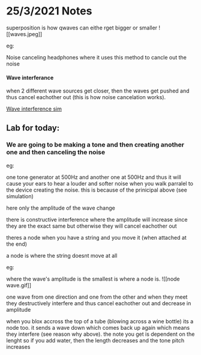 # 25/3/2021 Notes

superposition is how qwaves can eithe rget bigger or smaller
![[waves.jpeg]]

eg:

Noise canceling headphones where it uses this method to cancle out the noise





#### Wave interferance

when 2 different wave sources get closer, then the waves get pushed and thus cancel eachother out (this is how noise cancelation works).

[Wave interference sim](https://phet.colorado.edu/sims/html/wave-interference/latest/wave-interference_en.html)





## Lab for today:

### We are going to be making a tone and then creating another one and then canceling the noise


eg: 

one tone generator at 500Hz and another one at 500Hz and thus it will cause your ears to hear a louder and softer noise when you walk parralel to the device creating the noise. this is because of the prinicipal above (see simulation)


here only the amplitude of the wave change





there is constructive interference where the amplitude will increase since they are the exact same but otherwise they will cancel eachother out 


theres a node when you have a string and you move it (when attached at the end)


a node is where the string doesnt move at all


eg:

where the wave's amplitude is the smallest is where a node is. 
![[node wave.gif]]


one wave from one direction and one from the other and when they meet they destructively interfere and thus cancel eachother out and decrease in amplitude


when you blox accross the top of a tube (blowing across a wine bottle) its a node too. it sends a wave down which comes back up again which means they interfere (see reason why above). the note you get is dependent on the lenght so if you add water, then the length decreases and the tone pitch increases